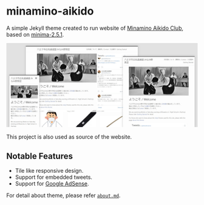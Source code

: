 # minamino-aikido

A simple Jekyll theme created to run website of [Minamino Aikido Club](https://minamino-aikido.github.io/),
based on [minima-2.5.1](https://github.com/jekyll/minima/releases/tag/v2.5.1).

![Screenshots](assets/img/screenshots.jpg)

This project is also used as source of the website.

## Notable Features

* Tile like responsive design.
* Support for embedded tweets.
* Support for [Google AdSense](https://www.google.com/adsense).

For detail about theme, please refer [`about.md`](about.md).
